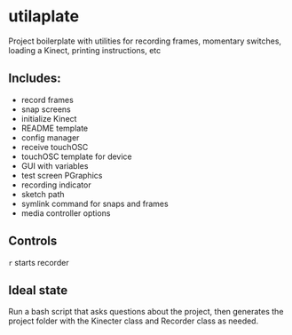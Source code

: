 # utilaplate
Project boilerplate with utilities for recording frames, momentary switches, loading a Kinect, printing instructions, etc 

## Includes:
- record frames
- snap screens
- initialize Kinect
- README template
- config manager
- receive touchOSC
- touchOSC template for device
- GUI with variables
- test screen PGraphics
- recording indicator
- sketch path
- symlink command for snaps and frames
- media controller options

## Controls
`r` starts recorder

## Ideal state
Run a bash script that asks questions about the project, then generates the project folder with the Kinecter class and Recorder class as needed.
